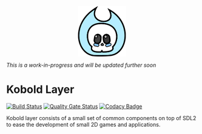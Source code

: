 <p align='center'><img align='center' src='https://raw.githubusercontent.com/BeardedPlatypus/kobold-layer/master/readme/icon.svg' width='25%'></p>

*This is a work-in-progress and will be updated further soon*

# Kobold Layer

[![Build Status](https://dev.azure.com/mwtegelaers/Sprightly/_apis/build/status/BeardedPlatypus.kobold-layer?branchName=master)](https://dev.azure.com/mwtegelaers/Sprightly/_build/latest?definitionId=25&branchName=master) [![Quality Gate Status](https://sonarcloud.io/api/project_badges/measure?project=BeardedPlatypus_kobold-layer&metric=alert_status)](https://sonarcloud.io/dashboard?id=BeardedPlatypus_kobold-layer) [![Codacy Badge](https://app.codacy.com/project/badge/Grade/4d5e0ae7791a4128b8658fb3d8dc7a5c)](https://www.codacy.com/manual/BeardedPlatypus/kobold-layer?utm_source=github.com&amp;utm_medium=referral&amp;utm_content=BeardedPlatypus/kobold-layer&amp;utm_campaign=Badge_Grade)

Kobold layer consists of a small set of common components on top of SDL2 to ease the development of small 2D games and applications.
